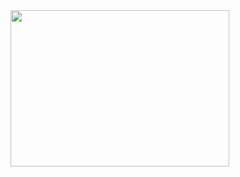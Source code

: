 <a href="https://mynickname.com/Atmosfera">
<img width="350" height="250" src="https://mynickname.com/img.php?id=1717163&sert=1">
</a>

